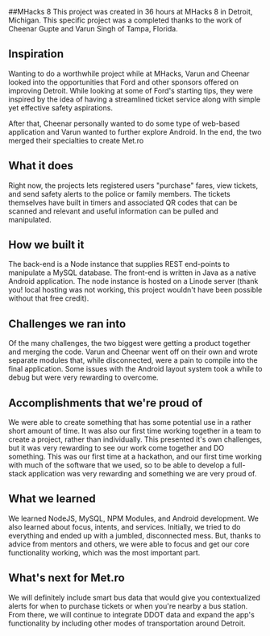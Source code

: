 ##MHacks 8 
This project was created in 36 hours at MHacks 8 in Detroit, Michigan. This specific project was a completed thanks to the work of Cheenar Gupte and Varun Singh of Tampa, Florida. 

## Inspiration
Wanting to do a worthwhile project while at MHacks, Varun and Cheenar looked into the opportunities that Ford and other sponsors offered on improving Detroit. While looking at some of Ford's starting tips, they  were inspired by the idea of having a streamlined ticket service along with simple yet effective safety aspirations. 

After that, Cheenar personally wanted to do some type of web-based application and Varun wanted to further explore Android. In the end, the two merged their specialties to create  Met.ro 

## What it does
Right now, the projects lets registered users "purchase" fares, view tickets, and send safety alerts to the police or family members. The tickets themselves have built in timers and associated QR codes that can be scanned and relevant and useful information can be pulled and manipulated. 

## How we built it
The back-end is a Node instance that supplies REST end-points to manipulate a MySQL database. The front-end is written in Java as a native Android application. The node instance is hosted on a Linode server (thank you! local hosting was not working, this project wouldn't have been possible without that free credit).

## Challenges we ran into
Of the many challenges, the two biggest were getting a product together and merging the code. Varun and Cheenar went off on their own and wrote separate modules that, while disconnected, were a pain to compile into the final application. Some issues with the Android layout system took a while to debug but were very rewarding to overcome. 

## Accomplishments that we're proud of
We were able to create something that has some potential use in a rather short amount of time. It was also our first time working together in a team to create a project, rather than individually. This presented it's own challenges, but it was very rewarding to see our work come together and DO something. This was our first time at a hackathon, and our first time working with much of the software that we used, so to be able to develop a full-stack application was very rewarding and something we are very proud of.

## What we learned
We learned NodeJS, MySQL, NPM Modules, and Android development. We also learned about focus, intents, and services. Initially, we tried to do everything and ended up with a jumbled, disconnected mess. But, thanks to advice from mentors and others, we were able to focus and get our core functionality working, which was the most important part.

## What's next for Met.ro
We will definitely include smart bus data that would give you contextualized alerts for when to purchase tickets or when you're nearby a bus station. From there, we will continue to integrate DDOT data and expand the app's functionality by including other modes of transportation around Detroit.
